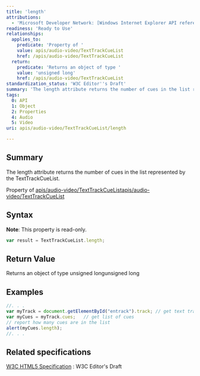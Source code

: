 ```yaml
---
title: 'length'
attributions:
  - 'Microsoft Developer Network: [Windows Internet Explorer API reference Article](http://msdn.microsoft.com/en-us/library/ie/hh828809%28v=vs.85%29.aspx)'
readiness: 'Ready to Use'
relationships:
  applies_to:
    predicate: 'Property of '
    value: apis/audio-video/TextTrackCueList
    href: /apis/audio-video/TextTrackCueList
  return:
    predicate: 'Returns an object of type '
    value: 'unsigned long'
    href: /apis/audio-video/TextTrackCueList
standardization_status: 'W3C Editor''s Draft'
summary: 'The length attribute returns the number of cues in the list represented by the TextTrackCueList.'
tags:
  0: API
  1: Object
  2: Properties
  4: Audio
  5: Video
uri: apis/audio-video/TextTrackCueList/length

---
```

## Summary

The length attribute returns the number of cues in the list represented by the TextTrackCueList.

Property of [apis/audio-video/TextTrackCueList](/apis/audio-video/TextTrackCueList)[apis/audio-video/TextTrackCueList](/apis/audio-video/TextTrackCueList)

## Syntax

**Note**: This property is read-only.

``` js
var result = TextTrackCueList.length;
```

## Return Value

Returns an object of type unsigned longunsigned long

## Examples

``` js
//. . .
var myTrack = document.getElementById("entrack").track; // get text track from track element
var myCues = myTrack.cues;   // get list of cues
// report how many cues are in the list
alert(myCues.length);
//. . .
```

## Related specifications

[W3C HTML5 Specification](http://dev.w3.org/html5/spec/single-page.html)
:   W3C Editor's Draft
